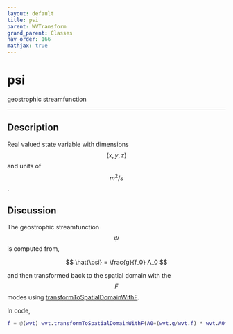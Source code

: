 ```yaml
---
layout: default
title: psi
parent: WVTransform
grand_parent: Classes
nav_order: 166
mathjax: true
---
```


#  psi

geostrophic streamfunction


---

## Description
Real valued state variable with dimensions $$(x,y,z)$$ and units of $$m^2/s$$.

## Discussion

The geostrophic streamfunction $$\psi$$ is computed from,

$$
\hat{\psi} = \frac{g}{f_0} A_0
$$

and then transformed back to the spatial domain with the $$F$$ modes using [transformToSpatialDomainWithF](classes/wvtransform/transformtospatialdomainwithf.html).

In code,

```matlab
f = @(wvt) wvt.transformToSpatialDomainWithF(A0=(wvt.g/wvt.f) * wvt.A0t);
```


